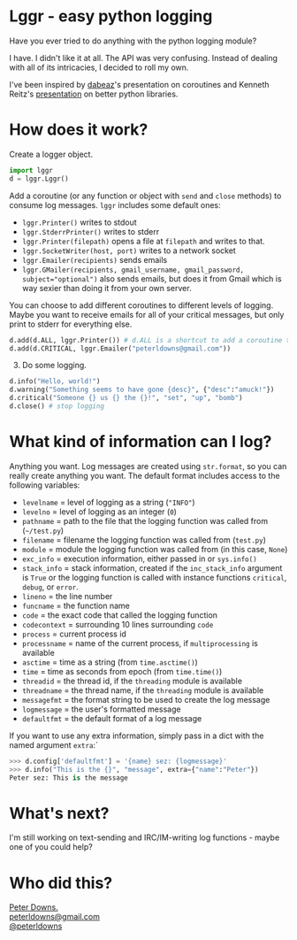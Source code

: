 # Lggr - easy python logging

Have you ever tried to do anything with the python logging module?

I have. I didn't like it at all. The API was very confusing. Instead of dealing with all of its intricacies, I decided to roll my own.

I've been inspired by [dabeaz](http://www.dabeaz.com/)'s presentation on coroutines and Kenneth Reitz's [presentation](http://python-for-humans.heroku.com/) on better python libraries.

# How does it work?

Create a logger object.

```python
import lggr
d = lggr.Lggr()
```

Add a coroutine (or any function or object with `send` and `close` methods) to consume log messages. `lggr` includes some default ones:

* `lggr.Printer()` writes to stdout
* `lggr.StderrPrinter()` writes to stderr
* `lggr.Printer(filepath)` opens a file at `filepath` and writes to that.
* `lggr.SocketWriter(host, port)` writes to a network socket
* `lggr.Emailer(recipients)` sends emails
* `lggr.GMailer(recipients, gmail_username, gmail_password, subject="optional")` also sends emails, but does it from Gmail which is way sexier than doing it from your own server.

You can choose to add different coroutines to different levels of logging. Maybe you want to receive emails for all of your critical messages, but only print to stderr for everything else.

```python
d.add(d.ALL, lggr.Printer()) # d.ALL is a shortcut to add a coroutine to all levels
d.add(d.CRITICAL, lggr.Emailer("peterldowns@gmail.com"))
```

3. Do some logging.

```python
d.info("Hello, world!")
d.warning("Something seems to have gone {desc}", {"desc":"amuck!"})
d.critical("Someone {} us {} the {}!", "set", "up", "bomb")
d.close() # stop logging
```

# What kind of information can I log?
Anything you want. Log messages are created using `str.format`, so you can really create anything you want. The default format includes access to the following variables:

* `levelname` = level of logging as a string (`"INFO"`)
* `levelno` =  level of logging as an integer (`0`)
* `pathname` = path to the file that the logging function was called from (`~/test.py`)
* `filename` = filename the logging function was called from (`test.py`)
* `module` = module the logging function was called from (in this case, `None`)
* `exc_info` = execution information, either passed in or `sys.info()`
* `stack_info` = stack information, created if the `inc_stack_info` argument is `True` or the logging function is called with instance functions `critical`, `debug`, or `error`.
* `lineno` = the line number
* `funcname` = the function name 
* `code` = the exact code that called the logging function
* `codecontext` = surrounding 10 lines surrounding `code`
* `process` = current process id
* `processname` = name of the current process, if `multiprocessing` is available
* `asctime` = time as a string (from `time.asctime()`)
* `time` = time as seconds from epoch (from `time.time()`)
* `threadid` = the thread id, if the `threading` module is available
* `threadname` = the thread name, if the `threading` module is available
* `messagefmt` = the format string to be used to create the log message
* `logmessage` = the user's formatted message
* `defaultfmt` = the default format of a log message

If you want to use any extra information, simply pass in a dict with the named argument `extra`:`

```python
>>> d.config['defaultfmt'] = '{name} sez: {logmessage}'
>>> d.info("This is the {}", "message", extra={"name":"Peter"})
Peter sez: This is the message
```

# What's next?
I'm still working on text-sending and IRC/IM-writing log functions - maybe one of you could help? 

# Who did this?
[Peter Downs.](http://peterdowns.com)  
[peterldowns@gmail.com](mailto:peterldowns@gmail.com)  
[@peterldowns](http://twitter.com/peterldowns)


